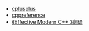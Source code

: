 * [cplusplus](https://www.cplusplus.com/)
* [cppreference](https://en.cppreference.com/w/)
* [《Effective Modern C++ 》翻译](https://github.com/kelthuzadx/EffectiveModernCppChinese)

